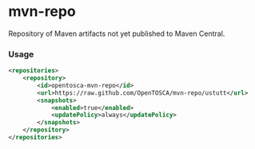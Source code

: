 # mvn-repo

Repository of Maven artifacts not yet published to Maven Central.


### Usage

```xml
<repositories>
    <repository>
        <id>opentosca-mvn-repo</id>        
        <url>https://raw.github.com/OpenTOSCA/mvn-repo/ustutt</url>
        <snapshots>
            <enabled>true</enabled>
            <updatePolicy>always</updatePolicy>
        </snapshots>
    </repository>
</repositories>
```
